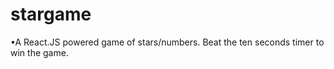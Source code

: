 # stargame
 •A React.JS powered game of stars/numbers. Beat the ten seconds timer to win the game.  
